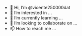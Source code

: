 - 👋 Hi, I’m @vicente250000dat
- 👀 I’m interested in ...
- 🌱 I’m currently learning ...
- 💞️ I’m looking to collaborate on ...
- 📫 How to reach me ...

<!---
vicente250000dat/vicente250000dat is a ✨ special ✨ repository because its `README.md` (this file) appears on your GitHub profile.
You can click the Preview link to take a look at your changes.
--->

